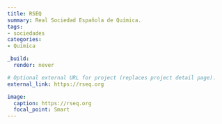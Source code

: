 ```yaml
---
title: RSEQ
summary: Real Sociedad Española de Química.
tags:
- sociedades
categories:
- Química

_build:
  render: never

# Optional external URL for project (replaces project detail page).
external_link: https://rseq.org

image:
  caption: https://rseq.org
  focal_point: Smart
---
```

